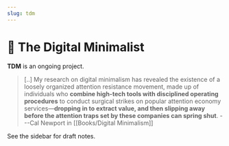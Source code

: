 ```yaml
---
slug: tdm
---
```


# 🌱 The Digital Minimalist

**TDM** is an ongoing project.

> [..] My research on digital minimalism has revealed the existence of a loosely organized attention resistance movement, made up of individuals who **combine high-tech tools with disciplined operating procedures** to conduct surgical strikes on popular attention economy services—**dropping in to extract value, and then slipping away before the attention traps set by these companies can spring shut**. ---Cal Newport in [[Books/Digital Minimalism]]

See the sidebar for draft notes.
